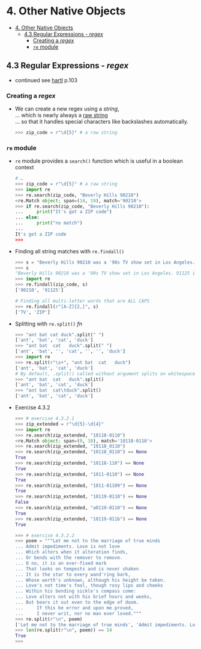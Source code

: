 # 4. Other Native Objects

- [4. Other Native Objects](#4-other-native-objects)
  - [4.3 Regular Expressions - *regex*](#43-regular-expressions---regex)
    - [Creating a *regex*](#creating-a-regex)
    - [`re` module](#re-module)


## 4.3 Regular Expressions - *regex*

- continued see [hartl](../README.md#hartl) p.103

### Creating a *regex*

- We can create a new regex using a *string*,  
  … which is nearly always a [raw string](../chp002.strings/README.002.01.md#raw-strings)  
  … so that it handles special characters like backslashes automatically.

  ``` Python
  >>> zip_code = r"\d{5}" # a raw string
  ```

### `re` module

- `re` module provides a `search()` function which is useful in a boolean context

  ``` Python
  # …
  >>> zip_code = r"\d{5}" # a raw string
  >>> import re
  >>> re.search(zip_code, "Beverly Hills 90210")
  <re.Match object; span=(14, 19), match='90210'>
  >>> if re.search(zip_code, "Beverly Hills 90210"):
  ...     print("It's got a ZIP code")
  ... else:
  ...     print("no match")
  ...     
  It's got a ZIP code
  >>>
  ```

- Finding all string matches with `re.findall()`

  ``` Python
  >>> s = "Beverly Hills 90210 was a '90s TV show set in Los Angeles. 91125 is another ZIP code in the Los Angeles' area"
  >>> s
  "Beverly Hills 90210 was a '90s TV show set in Los Angeles. 91125 is another ZIP code in the Los Angeles area"
  >>> import re
  >>> re.findall(zip_code, s)
  ['90210', '91125']

  # Finding all multi-letter words that are ALL CAPS
  >>> re.findall(r"[A-Z]{2,}", s)
  ['TV', 'ZIP']
  ```

- Splitting with `re.split()` *fn*

  ``` Python
  >>> "ant bat cat duck".split(" ")
  ['ant', 'bat', 'cat', 'duck']
  >>> "ant bat  cat   duck".split(" ")
  ['ant', 'bat', '', 'cat', '', '', 'duck']
  >>> import re
  >>> re.split(r"\s+", "ant bat  cat   duck")
  ['ant', 'bat', 'cat', 'duck']
  # By default, .split() called without argument splits on whitespace automatically
  >>> "ant bat  cat   duck".split()
  ['ant', 'bat', 'cat', 'duck']
  >>> "ant bat  cat\tduck".split()
  ['ant', 'bat', 'cat', 'duck']
  ```

- Exercise 4.3.2

  ``` Python
  >>> # exercise 4.3.2.1
  >>> zip_extended = r"\d{5}-\d{4}"
  >>> import re
  >>> re.search(zip_extended, "10118-0110")
  <re.Match object; span=(0, 10), match='10118-0110'>
  >>> re.search(zip_extended, "10118_0110")
  >>> re.search(zip_extended, "10118_0110") == None
  True
  >>> re.search(zip_extended, "10118-110") == None
  True
  >>> re.search(zip_extended, "1011-0110") == None
  True
  >>> re.search(zip_extended, "1011-01109") == None
  True
  >>> re.search(zip_extended, "10119-0110") == None
  False
  >>> re.search(zip_extended, "a0119-0110") == None
  True
  >>> re.search(zip_extended, "10119-011b") == None
  True
  ```

  ``` Python
  >>> # exercise 4.3.2.2
  >>> poem = """Let me not to the marriage of true minds
  ... Admit impediments. Love is not love
  ... Which alters when it alteration finds,
  ... Or bends with the remover to remove.
  ... O no, it is an ever-fixed mark
  ... That looks on tempests and is never shaken
  ... It is the star to every wand'ring bark,
  ... Whose worth's unknown, although his height be taken.
  ... Love's not time's fool, though rosy lips and cheeks
  ... Within his bending sickle's compass come:
  ... Love alters not with his brief hours and weeks,
  ... But bears it out even to the edge of doom.
  ...     If this be error and upon me proved,
  ...     I never writ, nor no man ever loved."""
  >>> re.split(r"\n", poem)
  ['Let me not to the marriage of true minds', 'Admit impediments. Love is not love', 'Which alters when it alteration finds,', 'Or bends with the remover to remove.', 'O no, it is an ever-fixed mark', 'That looks on tempests and is never shaken', "It is the star to every wand'ring bark,", "Whose worth's unknown, although his height be taken.", "Love's not time's fool, though rosy lips and cheeks", "Within his bending sickle's compass come:", 'Love alters not with his brief hours and weeks,', 'But bears it out even to the edge of doom.', '    If this be error and upon me proved,', '    I never writ, nor no man ever loved.']
  >>> len(re.split(r"\n", poem)) == 14
  True
  >>>
  ```
